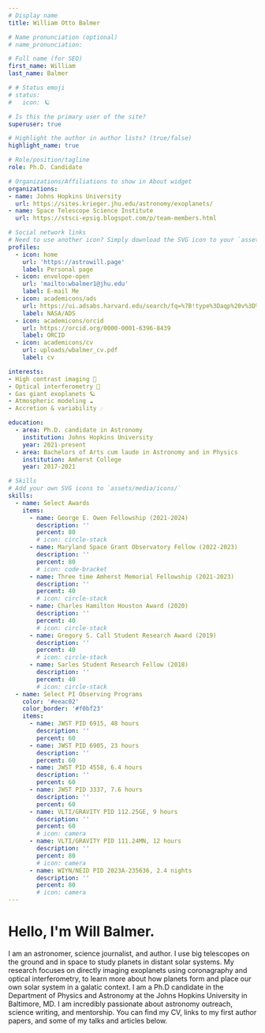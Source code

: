 ```yaml
---
# Display name
title: William Otto Balmer

# Name pronunciation (optional)
# name_pronunciation: 

# Full name (for SEO)
first_name: William
last_name: Balmer

# # Status emoji
# status:
#   icon: 🪐

# Is this the primary user of the site?
superuser: true

# Highlight the author in author lists? (true/false)
highlight_name: true

# Role/position/tagline
role: Ph.D. Candidate

# Organizations/Affiliations to show in About widget
organizations:
- name: Johns Hopkins University
  url: https://sites.krieger.jhu.edu/astronomy/exoplanets/
- name: Space Telescope Science Institute
  url: https://stsci-epsig.blogspot.com/p/team-members.html

# Social network links
# Need to use another icon? Simply download the SVG icon to your `assets/media/icons/` folder.
profiles:
  - icon: home
    url: 'https://astrowill.page'
    label: Personal page
  - icon: envelope-open
    url: 'mailto:wbalmer1@jhu.edu'
    label: E-mail Me
  - icon: academicons/ads 
    url: https://ui.adsabs.harvard.edu/search/fq=%7B!type%3Daqp%20v%3D%24fq_database%7D&fq_database=(database%3Aastronomy%20OR%20database%3Aphysics)&q=author%3A%22Balmer%2C%20W.%20O.%22&sort=date%20desc%2C%20bibcode%20desc&p_=0
    label: NASA/ADS
  - icon: academicons/orcid
    url: https://orcid.org/0000-0001-6396-8439
    label: ORCID
  - icon: academicons/cv
    url: uploads/wbalmer_cv.pdf
    label: cv

interests:
- High contrast imaging 🌟
- Optical interferometry 💫
- Gas giant exoplanets 🪐
- Atmospheric modeling ☁️
- Accretion & variability ☄️

education:
  - area: Ph.D. candidate in Astronomy
    institution: Johns Hopkins University
    year: 2021-present
  - area: Bachelors of Arts cum laude in Astronomy and in Physics
    institution: Amherst College
    year: 2017-2021

# Skills
# Add your own SVG icons to `assets/media/icons/`
skills:
  - name: Select Awards
    items:
      - name: George E. Owen Fellowship (2021-2024)
        description: ''
        percent: 80
        # icon: circle-stack
      - name: Maryland Space Grant Observatory Fellow (2022-2023)
        description: ''
        percent: 80
        # icon: code-bracket
      - name: Three time Amherst Memorial Fellowship (2021-2023)
        description: ''
        percent: 40
        # icon: circle-stack
      - name: Charles Hamilton Houston Award (2020)
        description: ''
        percent: 40
        # icon: circle-stack
      - name: Gregory S. Call Student Research Award (2019)
        description: ''
        percent: 40
        # icon: circle-stack
      - name: Sarles Student Research Fellow (2018)
        description: ''
        percent: 40
        # icon: circle-stack
  - name: Select PI Observing Programs
    color: '#eeac02'
    color_border: '#f0bf23'
    items:
      - name: JWST PID 6915, 48 hours
        description: ''
        percent: 60
      - name: JWST PID 6905, 23 hours
        description: ''
        percent: 60
      - name: JWST PID 4558, 6.4 hours
        description: ''
        percent: 60
      - name: JWST PID 3337, 7.6 hours
        description: ''
        percent: 60
      - name: VLTI/GRAVITY PID 112.25GE, 9 hours
        description: ''
        percent: 60
        # icon: camera
      - name: VLTI/GRAVITY PID 111.24MN, 12 hours
        description: ''
        percent: 80
        # icon: camera
      - name: WIYN/NEID PID 2023A-235636, 2.4 nights
        description: ''
        percent: 80
        # icon: camera
---
```


# Hello, I'm Will Balmer.

I am an astronomer, science journalist, and author. I use big telescopes on the ground and in space to study planets in distant solar systems. My research focuses on directly imaging exoplanets using coronagraphy and optical interferometry, to learn more about how planets form and place our own solar system in a galatic context. I am a Ph.D candidate in the Department of Physics and Astronomy at the Johns Hopkins University in Baltimore, MD. I am incredibly passionate about astronomy outreach, science writing, and mentorship. You can find my CV, links to my first author papers, and some of my talks and articles below.
<!-- {style="text-align: justify;"} -->